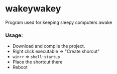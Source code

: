 # wakeywakey

Program used for keeping sleepy computers awake

### Usage:

* Download and compile the project.
* Right click executable => "Create shorcut"
* `win+r` => `shell:startup`
* Place the shortcut there
* Reboot
